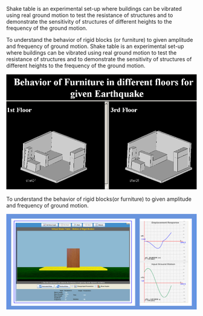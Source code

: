 Shake table is an experimental set-up where buildings can be vibrated using real ground motion to test the resistance of structures and to demonstrate the sensitivity of structures of different heights to the frequency of the ground motion.

To understand the behavior of rigid blocks (or furniture) to given amplitude and frequency of ground motion. Shake table is an experimental set-up where buildings can be vibrated using real ground motion to test the resistance of structures and to demonstrate the sensitivity of structures of different heights to the frequency of the ground motion.

 
<img src="images/shkae_obser.bmp"> 

To understand the behavior of rigid blocks(or furniture) to given amplitude and frequency of ground motion.

<img src="images/6.jpg"> 

